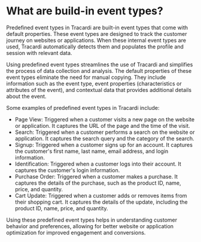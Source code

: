 # What are build-in event types?

Predefined event types in Tracardi are built-in event types that come with default properties. These event types are
designed to track the customer journey on websites or applications. When these internal event types are used, Tracardi
automatically detects them and populates the profile and session with relevant data.

Using predefined event types streamlines the use of Tracardi and simplifies the process of data collection and analysis.
The default properties of these event types eliminate the need for manual copying. They include information such as the
event type, event properties (characteristics or attributes of the event), and contextual data that provides additional
details about the event.

Some examples of predefined event types in Tracardi include:

* Page View: Triggered when a customer visits a new page on the website or application. It captures the URL of the page and the time of the visit.
* Search: Triggered when a customer performs a search on the website or application. It captures the search query and the category of the search.
* Signup: Triggered when a customer signs up for an account. It captures the customer's first name, last name, email address, and login information.
* Identification: Triggered when a customer logs into their account. It captures the customer's login information.
* Purchase Order: Triggered when a customer makes a purchase. It captures the details of the purchase, such as the product ID, name, price, and quantity.
* Cart Update: Triggered when a customer adds or removes items from their shopping cart. It captures the details of the update, including the product ID, name, price, and quantity.

Using these predefined event types helps in understanding customer behavior and preferences, allowing for better website
or application optimization for improved engagement and conversions.
